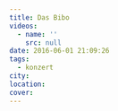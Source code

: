 ```yaml
---
title: Das Bibo
videos:
  - name: ''
    src: null
date: 2016-06-01 21:09:26
tags:
  - konzert
city:
location:
cover:
---
```

